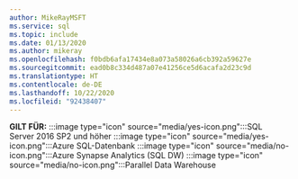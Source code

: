 ```yaml
---
author: MikeRayMSFT
ms.service: sql
ms.topic: include
ms.date: 01/13/2020
ms.author: mikeray
ms.openlocfilehash: f0bdb6afa17434e8a073a58026a6cb392a59627e
ms.sourcegitcommit: ead0b8c334d487a07e41256ce5d6acafa2d23c9d
ms.translationtype: HT
ms.contentlocale: de-DE
ms.lasthandoff: 10/22/2020
ms.locfileid: "92438407"
---
```

<Token>**GILT FÜR:** :::image type="icon" source="media/yes-icon.png":::SQL Server 2016 SP2 und höher :::image type="icon" source="media/yes-icon.png":::Azure SQL-Datenbank :::image type="icon" source="media/no-icon.png":::Azure Synapse Analytics (SQL DW) :::image type="icon" source="media/no-icon.png":::Parallel Data Warehouse </Token>
